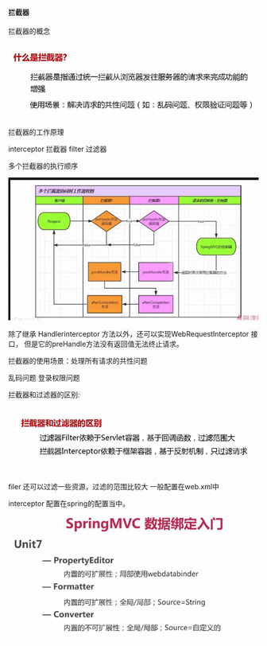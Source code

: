 
#### 拦截器

拦截器的概念

![](interpic/i1.jpg)

拦截器的工作原理

interceptor 拦截器  filter 过滤器

多个拦截器的执行顺序

![](interpic/i2.jpg)


除了继承 Handlerinterceptor 方法以外，还可以实现WebRequestInterceptor 接口， 但是它的preHandle方法没有返回值无法终止请求。   

拦截器的使用场景：处理所有请求的共性问题

乱码问题
登录权限问题

拦截器和过滤器的区别:

![](interpic/i3.jpg)

filer 还可以过滤一些资源，过滤的范围比较大 一般配置在web.xml中

interceptor 配置在spring的配置当中。

![](interpic/i5.jpg)
